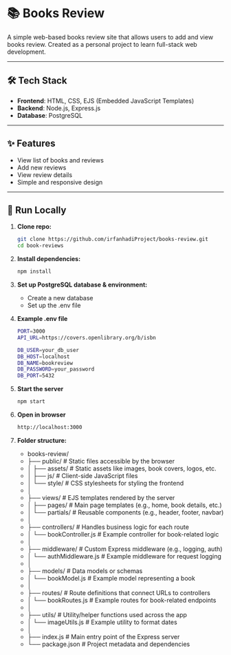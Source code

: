 # 📚 Books Review

A simple web-based books review site that allows users to add and view books review. Created as a personal project to learn full-stack web development.

---

## 🛠 Tech Stack

- **Frontend**: HTML, CSS, EJS (Embedded JavaScript Templates)
- **Backend**: Node.js, Express.js
- **Database**: PostgreSQL

---

## ✨ Features

- View list of books and reviews
- Add new reviews
- View review details
- Simple and responsive design

---

## 🚀 Run Locally

1. **Clone repo:**

   ```bash
   git clone https://github.com/irfanhadiProject/books-review.git
   cd book-reviews

   ```

2. **Install dependencies:**

   ```bash
   npm install

   ```

3. **Set up PostgreSQL database & environment:**

   - Create a new database
   - Set up the .env file

4. **Example .env file**

   ```bash
   PORT=3000
   API_URL=https://covers.openlibrary.org/b/isbn

   DB_USER=your_db_user
   DB_HOST=localhost
   DB_NAME=bookreview
   DB_PASSWORD=your_password
   DB_PORT=5432

   ```

5. **Start the server**

   ```bash
   npm start

   ```

6. **Open in browser**

   ```bash
   http://localhost:3000

   ```

7. **Folder structure:**
   - books-review/
   - ├── public/ # Static files accessible by the browser
   - │ ├── assets/ # Static assets like images, book covers, logos, etc.
   - │ ├── js/ # Client-side JavaScript files
   - │ └── style/ # CSS stylesheets for styling the frontend
   - │
   - ├── views/ # EJS templates rendered by the server
   - │ ├── pages/ # Main page templates (e.g., home, book details, etc.)
   - │ └── partials/ # Reusable components (e.g., header, footer, navbar)
   - │
   - ├── controllers/ # Handles business logic for each route
   - │ └── bookController.js # Example controller for book-related logic
   - │
   - ├── middleware/ # Custom Express middleware (e.g., logging, auth)
   - │ └── authMiddleware.js # Example middleware for request logging
   - │
   - ├── models/ # Data models or schemas
   - │ └── bookModel.js # Example model representing a book
   - │
   - ├── routes/ # Route definitions that connect URLs to controllers
   - │ └── bookRoutes.js # Example routes for book-related endpoints
   - │
   - ├── utils/ # Utility/helper functions used across the app
   - │ └── imageUtils.js # Example utility to format dates
   - │
   - ├── index.js # Main entry point of the Express server
   - └── package.json # Project metadata and dependencies
